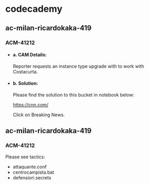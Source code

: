 # codecademy
## ac-milan-ricardokaka-419

### **ACM-41212**

- #### a. CAM Details:
   Reporter requests an instance type upgrade with to work with Costacurta.

- #### b. Solution:
   Please find the solution to this bucket in notebook below:
   
     https://cnn.com/
   
   Click on Breaking News.
   
   
## ac-milan-ricardokaka-419

### **ACM-41212**

Please see tactics:

+ attaquante.conf
+ centrocampista.bat
+ defensiori.secrets

